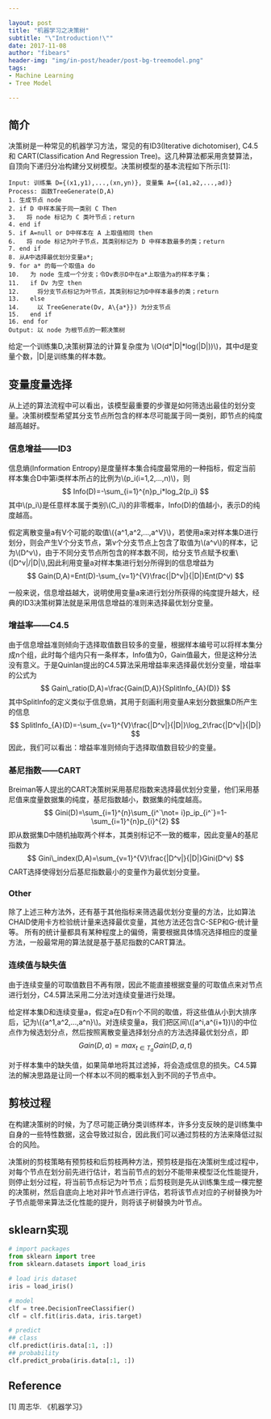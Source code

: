 ```yaml
---

layout: post
title: "机器学习之决策树"
subtitle: "\"Introduction!\""
date: 2017-11-08
author: "fibears"
header-img: "img/in-post/header/post-bg-treemodel.png"
tags:
- Machine Learning
- Tree Model

---
```


## 简介

决策树是一种常见的机器学习方法，常见的有ID3(Iterative dichotomiser), C4.5 和 CART(Classification And Regression Tree)。这几种算法都采用贪婪算法，自顶向下递归分冶构建分叉树模型。决策树模型的基本流程如下所示[1]:

```
Input: 训练集 D={(x1,y1),...,(xn,yn)}, 变量集 A={(a1,a2,...,ad)}
Process: 函数TreeGenerate(D,A)
1. 生成节点 node
2. if D 中样本属于同一类别 C Then
3.   将 node 标记为 C 类叶节点；return
4. end if
5. if A=null or D中样本在 A 上取值相同 then
6.   将 node 标记为叶子节点，其类别标记为 D 中样本数最多的类；return
7. end if
8. 从A中选择最优划分变量a*;
9. for a* 的每一个取值a do
10.   为 node 生成一个分支；令Dv表示D中在a*上取值为a的样本子集；
11.   if Dv 为空 then
12.     将分支节点标记为叶节点，其类别标记为D中样本最多的类；return
13.   else
14.     以 TreeGenerate(Dv, A\{a*}}) 为分支节点
15.   end if
16. end for
Output: 以 node 为根节点的一颗决策树
```

给定一个训练集D,决策树算法的计算复杂度为 \\(O(d*\|D\|*log(\|D\|))\\)，其中d是变量个数，\|D\|是训练集的样本数。

## 变量度量选择

从上述的算法流程中可以看出，该模型最重要的步骤是如何筛选出最佳的划分变量。决策树模型希望其分支节点所包含的样本尽可能属于同一类别，即节点的纯度越高越好。

### 信息增益——ID3

信息熵(Information Entropy)是度量样本集合纯度最常用的一种指标，假定当前样本集合D中第i类样本所占的比例为\\(p_i(i=1,2,...,n)\\)，则
$$
Info(D)=-\sum_{i=1}^{n}p_i*log_2(p_i)
$$
其中\\(p_i\\)是任意样本属于类别\\(C_i\\)的非零概率，Info(D)的值越小，表示D的纯度越高。

假定离散变量a有V个可能的取值\\(\{a^1,a^2,...,a^V\}\\)，若使用a来对样本集D进行划分，则会产生V个分支节点，第v个分支节点上包含了取值为\\(a^v\\)的样本，记为\\(D^v\\)，由于不同分支节点所包含的样本数不同，给分支节点赋予权重\\(|D^v|/|D|\\),因此利用变量a对样本集进行划分所得到的信息增益为
$$
Gain(D,A)=Ent(D)-\sum_{v=1}^{V}\frac{|D^v|}{|D|}Ent(D^v)
$$

一般来说，信息增益越大，说明使用变量a来进行划分所获得的纯度提升越大，经典的ID3决策树算法就是采用信息增益的准则来选择最优划分变量。

### 增益率——C4.5

由于信息增益准则倾向于选择取值数目较多的变量，根据样本编号可以将样本集分成n个组，此时每个组内只有一条样本，Info值为0，Gain值最大，但是这种分法没有意义。于是Quinlan提出的C4.5算法采用增益率来选择最优划分变量，增益率的公式为
$$
Gain\_ratio(D,A)=\frac{Gain(D,A)}{SplitInfo_{A}(D)}
$$
其中SplitInfo的定义类似于信息熵，其用于刻画利用变量A来划分数据集D所产生的信息
$$
SplitInfo_{A}(D)=-\sum_{v=1}^{V}\frac{|D^v|}{|D|}\log_2\frac{|D^v|}{|D|}
$$
因此，我们可以看出：增益率准则倾向于选择取值数目较少的变量。

### 基尼指数——CART
Breiman等人提出的CART决策树采用基尼指数来选择最优划分变量，他们采用基尼值来度量数据集的纯度，基尼指数越小，数据集的纯度越高。
$$
Gini(D)=\sum_{i=1}^{n}\sum_{i^`\not= i}p_ip_{i^`}=1-\sum_{i=1}^{n}p_{i}^{2}
$$
即从数据集D中随机抽取两个样本，其类别标记不一致的概率，因此变量A的基尼指数为
$$
Gini\_index(D,A)=\sum_{v=1}^{V}\frac{|D^v|}{|D|}Gini(D^v)
$$
CART选择使得划分后基尼指数最小的变量作为最优划分变量。

### Other 

除了上述三种方法外，还有基于其他指标来筛选最优划分变量的方法，比如算法CHAID使用卡方检验统计量来选择最优变量，其他方法还包含C-SEP和G-统计量等。
所有的统计量都具有某种程度上的偏倚，需要根据具体情况选择相应的度量方法，一般最常用的算法就是基于基尼指数的CART算法。

### 连续值与缺失值

由于连续变量的可取值数目不再有限，因此不能直接根据变量的可取值点来对节点进行划分，C4.5算法采用二分法对连续变量进行处理。

给定样本集D和连续变量a，假定a在D有n个不同的取值，将这些值从小到大排序后，记为\\(\{a^1,a^2,...,a^n\}\\)。对连续变量a，我们把区间\\([a^i,a^{i+1})\\)的中位点作为候选划分点，然后按照离散变量选择划分点的方法选择最优划分点，即
$$
Gain(D,a)=max_{t \in T_a}Gain(D,a,t)
$$

对于样本集中的缺失值，如果简单地将其过滤掉，将会造成信息的损失。C4.5算法的解决思路是让同一个样本以不同的概率划入到不同的子节点中。


## 剪枝过程
在构建决策树的时候，为了尽可能正确分类训练样本，许多分支反映的是训练集中自身的一些特性数据，这会导致过拟合，因此我们可以通过剪枝的方法来降低过拟合的风险。

决策树的剪枝策略有预剪枝和后剪枝两种方法，预剪枝是指在决策树生成过程中，对每个节点在划分前先进行估计，若当前节点的划分不能带来模型泛化性能提升，则停止划分过程，将当前节点标记为叶节点；后剪枝则是先从训练集生成一棵完整的决策树，然后自底向上地对非叶节点进行评估，若将该节点对应的子树替换为叶子节点能带来算法泛化性能的提升，则将该子树替换为叶节点。

## sklearn实现

```python
# import packages
from sklearn import tree
from sklearn.datasets import load_iris

# load iris dataset
iris = load_iris()

# model
clf = tree.DecisionTreeClassifier()
clf = clf.fit(iris.data, iris.target)

# predict
## class
clf.predict(iris.data[:1, :])
## probability
clf.predict_proba(iris.data[:1, :])

```




## Reference

[1] 周志华. 《机器学习》